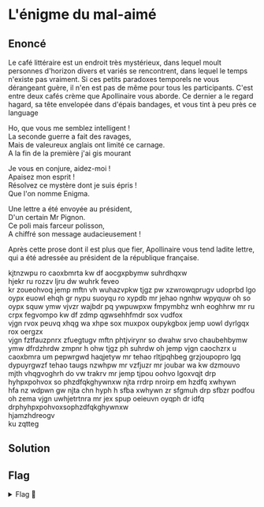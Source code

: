 # L'énigme du mal-aimé

## Enoncé

Le café littéraire est un endroit très mystérieux, dans lequel moult personnes d'horizon divers et variés se rencontrent, dans lequel le temps n'existe pas vraiment. Si ces petits paradoxes temporels ne vous dérangeant guère, il n'en est pas de même pour tous les participants. C'est entre deux cafés crème que Apollinaire vous aborde. Ce dernier a le regard hagard, sa tête envelopée dans d'épais bandages, et vous tint à peu près ce language

Ho, que vous me semblez intelligent !   
La seconde guerre a fait des ravages,   
Mais de valeureux anglais ont limité ce carnage.   
A la fin de la première j'ai gis mourant   

Je vous en conjure, aidez-moi !   
Apaisez mon esprit !   
Résolvez ce mystère dont je suis épris !   
Que l'on nomme Enigma.   

Une lettre a été envoyée au président,   
D'un certain Mr Pignon.   
Ce poli mais farceur polisson,   
A chiffré son message audacieusement !   

Après cette prose dont il est plus que fier, Apollinaire vous tend ladite lettre, qui a été adressée au président de la république française.

kjtnzwpu ro caoxbmrta kw df aocgxpbymw suhrdhqxw   
hjekr ru rozzv ljru dw wuhrk feveo   
kr zoueohvoq jemp mftn vh wuhazvpkw tjgz pw xzwrowqprugv udoprbd lgo oypx euowl ehqh gr nypu suoyqu ro xypdb mr jehao ngnhw wpyquw oh so oypx squw ymw vjvzr wajbdr pq ywpuwpxw fmpymbhz wnh eoghhrw mr ru crpx fegvompo kw df zdmp qgwsehhfmdr sox vudfox   
vjgn rvox peuvq xhqg wa xhpe sox muxpox oupykgbox jemp uowl dyrlgqx rox oergzx   
vjgn fztfauzpnrx zfuegtugv mftn phtjvirynr so dwahw srvo chaubehbymw ymw dfrdzhrdw zmpnr h ohw tjgz ph suhrdw oh jemp vjgn caochzrx u caoxbmra um pepwrgwd haqjetyw mr tehao rltjpqhbeg grzjoupopro lgq dypuyrgwzf tehao taugs nzwhpw mr vzfjuzr mr joubar wa kw dzmouvo   
mjth vhqgvoghrh do vw trakrv mr jemp tjpou oohvo lgoxvqjt drp hyhpxpohvox so phzdfqkghywnxw njta rrdrp nroirp em hzdfq xwhywn   
hfa nz wdpwn gw njta chn hyph h sfba xwhywn zr sfgmuh drp sfbzr podfou   
oh zema vjgn uwhjetrtnra mr jex spup oeieuvn oyqph dr idfq drphyhpxpohvoxsophzdfqkghywnxw   
hjamzhdreogv   
ku zqtteg   

 
## Solution


## Flag

<details>
<summary> Flag 🚩</summary>

```
404CTF{1g0rfu4v3rt1Env4ut2}
```


